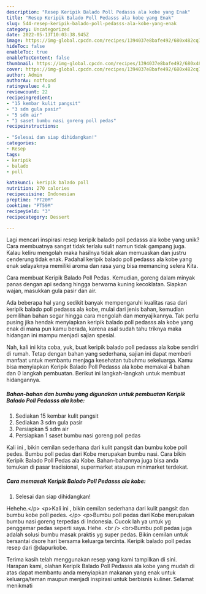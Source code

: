 ```yaml
---
description: "Resep Keripik Balado Poll Pedasss ala kobe yang Enak"
title: "Resep Keripik Balado Poll Pedasss ala kobe yang Enak"
slug: 544-resep-keripik-balado-poll-pedasss-ala-kobe-yang-enak
category: Uncategorized
date: 2022-05-13T10:03:38.945Z
image: https://img-global.cpcdn.com/recipes/1394037e8bafe492/680x482cq70/keripik-balado-poll-pedasss-ala-kobe-foto-resep-utama.jpg
hideToc: false
enableToc: true
enableTocContent: false
thumbnail: https://img-global.cpcdn.com/recipes/1394037e8bafe492/680x482cq70/keripik-balado-poll-pedasss-ala-kobe-foto-resep-utama.jpg
cover: https://img-global.cpcdn.com/recipes/1394037e8bafe492/680x482cq70/keripik-balado-poll-pedasss-ala-kobe-foto-resep-utama.jpg
author: Admin
authorAv: notfound
ratingvalue: 4.9
reviewcount: 22
recipeingredient:
- "15 kembar kulit pangsit"
- "3 sdm gula pasir"
- "5 sdm air"
- "1 saset bumbu nasi goreng poll pedas"
recipeinstructions:

- "Selesai dan siap dihidangkan!"
categories:
- Resep
tags:
- keripik
- balado
- poll

katakunci: keripik balado poll 
nutrition: 270 calories
recipecuisine: Indonesian
preptime: "PT20M"
cooktime: "PT59M"
recipeyield: "3"
recipecategory: Dessert

---
```





Lagi mencari inspirasi resep keripik balado poll pedasss ala kobe yang unik? Cara membuatnya sangat tidak terlalu sulit namun tidak gampang juga. Kalau keliru mengolah maka hasilnya tidak akan memuaskan dan justru cenderung tidak enak. Padahal keripik balado poll pedasss ala kobe yang enak selayaknya memiliki aroma dan rasa yang bisa memancing selera Kita.





Cara membuat Keripik Balado Poll Pedas. Kemudian, goreng dalam minyak panas dengan api sedang hingga berwarna kuning kecoklatan. Siapkan wajan, masukkan gula pasir dan air.

Ada beberapa hal yang sedikit banyak mempengaruhi kualitas rasa dari keripik balado poll pedasss ala kobe, mulai dari jenis bahan, kemudian pemilihan bahan segar hingga cara mengolah dan menyajikannya. Tak perlu pusing jika hendak menyiapkan keripik balado poll pedasss ala kobe yang enak di mana pun kamu berada, karena asal sudah tahu triknya maka hidangan ini mampu menjadi sajian spesial.






Nah, kali ini kita coba, yuk, buat keripik balado poll pedasss ala kobe sendiri di rumah. Tetap dengan bahan yang sederhana, sajian ini dapat memberi manfaat untuk membantu menjaga kesehatan tubuhmu sekeluarga. Kamu bisa menyiapkan Keripik Balado Poll Pedasss ala kobe memakai 4 bahan dan 0 langkah pembuatan. Berikut ini langkah-langkah untuk membuat hidangannya.

<!--inarticleads1-->

##### Bahan-bahan dan bumbu yang digunakan untuk pembuatan Keripik Balado Poll Pedasss ala kobe:

1. Sediakan 15 kembar kulit pangsit
1. Sediakan 3 sdm gula pasir
1. Persiapkan 5 sdm air
1. Persiapkan 1 saset bumbu nasi goreng poll pedas


Kali ini , bikin cemilan sederhana dari kulit pangsit dan bumbu kobe poll pedes. Bumbu poll pedas dari Kobe merupakan bumbu nasi. Cara bikin Keripik Balado Poll Pedas ala Kobe. Bahan-bahannya juga bisa anda temukan di pasar tradisional, supermarket ataupun minimarket terdekat. 

<!--inarticleads2-->

##### Cara memasak Keripik Balado Poll Pedasss ala kobe:


1. Selesai dan siap dihidangkan!

Hehehe.&lt;/p&gt; &lt;p&gt;Kali ini , bikin cemilan sederhana dari kulit pangsit dan bumbu kobe poll pedes. &lt;/p&gt; &lt;p&gt;Bumbu poll pedas dari Kobe merupakan bumbu nasi goreng terpedas di Indonesia. Cucok lah ya untuk yg penggemar pedas seperti saya. Hehe. &lt;br /&gt; &lt;br&gt;Bumbu poll pedas juga adalah solusi bumbu masak praktis yg super pedas. Bikin cemilan untuk bersantai dsore hari bersama keluarga tercinta. Keripik balado poll pedas resep dari @dapurkobe. 

Terima kasih telah menggunakan resep yang kami tampilkan di sini. Harapan kami, olahan Keripik Balado Poll Pedasss ala kobe yang mudah di atas dapat membantu anda menyiapkan makanan yang enak untuk keluarga/teman maupun menjadi inspirasi untuk berbisnis kuliner. Selamat menikmati
